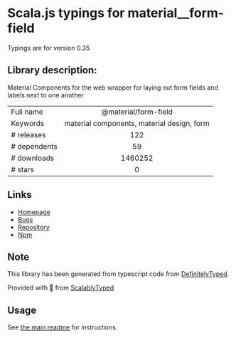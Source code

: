 
# Scala.js typings for material__form-field

Typings are for version 0.35

## Library description:
Material Components for the web wrapper for laying out form fields and labels next to one another

|                    |                 |
| ------------------ | :-------------: |
| Full name          | @material/form-field |
| Keywords           | material components, material design, form |
| # releases         | 122 |
| # dependents       | 59 |
| # downloads        | 1460252 |
| # stars            | 0 |

## Links
- [Homepage](https://github.com/material-components/material-components-web#readme)
- [Bugs](https://github.com/material-components/material-components-web/issues)
- [Repository](https://github.com/material-components/material-components-web)
- [Npm](https://www.npmjs.com/package/%40material%2Fform-field)
    


## Note
This library has been generated from typescript code from [DefinitelyTyped](https://definitelytyped.org).

Provided with :purple_heart: from [ScalablyTyped](https://github.com/oyvindberg/ScalablyTyped)

## Usage
See [the main readme](../../readme.md) for instructions.


